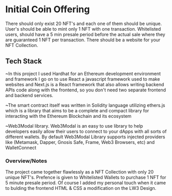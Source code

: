 # Initial Coin Offering
 
  There should only exist 20 NFT's and each one of them should be unique.
  User's should be able to mint only 1 NFT with one transaction.
  Whitelisted users, should have a 5 min presale period before the actual sale where they are guaranteed 1 NFT per transaction.
  There should be a website for your NFT Collection.
  
  
 ## Tech Stack
 
   ~In this project I used Hardhat for an Ethereum development environment and framework 
   I go on to use React a javascript framework used to make websites and Next.js is a React framework that also allows writing backend APIs code along with the frontend,    so you don't need two separate frontend and backend services.
   
   ~The smart contract itself was written in Solidity language utilizing ethers.js which is a library that aims to be a complete and compact library for interacting with    the Ethereum Blockchain and its ecosystem
  
   ~Web3Modal library. Web3Modal is an easy to use library to help developers easily allow their users to connect to your dApps with all sorts of different wallets. By      default Web3Modal Library supports injected providers like (Metamask, Dapper, Gnosis Safe, Frame, Web3 Browsers, etc) and WalletConnect
  
  ### Overview/Notes
  
  The project came together flawlessly as a NFT Collection with only 20 unique NFT's.  Prefence is given to Whitelisted Wallets to purchase 1 NFT for 
  5 minute presale period.
  Of course I added my personal touch when it came to bulding the frontend HTML & CSS a modification on the LW3 Design.
 
